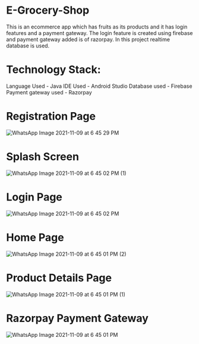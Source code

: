 # E-Grocery-Shop 
This is an ecommerce app which has fruits as its products and it has login features and a payment gateway.
The login feature is created using firebase and payment gateway added is of razorpay.
In this project realtime database is used.
# Technology Stack:
Language Used - Java
IDE Used - Android Studio
Database used - Firebase
Payment gateway used - Razorpay
# Registration Page
![WhatsApp Image 2021-11-09 at 6 45 29 PM](https://user-images.githubusercontent.com/69580458/140931359-6abf7f62-b6c4-49f3-8712-33b417889bef.jpeg)
# Splash Screen
![WhatsApp Image 2021-11-09 at 6 45 02 PM (1)](https://user-images.githubusercontent.com/69580458/140931535-c648404c-12d8-46d8-b230-aff301316399.jpeg)
# Login Page
![WhatsApp Image 2021-11-09 at 6 45 02 PM](https://user-images.githubusercontent.com/69580458/140931854-eee5c31f-bfdd-418c-9c1a-d4ecb5e36ea5.jpeg)
# Home Page
![WhatsApp Image 2021-11-09 at 6 45 01 PM (2)](https://user-images.githubusercontent.com/69580458/140931880-695b0d4d-909d-402c-a9ad-8c3b9d7d82b7.jpeg)
# Product Details Page
![WhatsApp Image 2021-11-09 at 6 45 01 PM (1)](https://user-images.githubusercontent.com/69580458/140931904-864211f8-f4c7-4013-a5b1-8b389a96fb3a.jpeg)
# Razorpay Payment Gateway
![WhatsApp Image 2021-11-09 at 6 45 01 PM](https://user-images.githubusercontent.com/69580458/140931946-d0991430-9419-4262-9c12-ef3a6156c470.jpeg)
